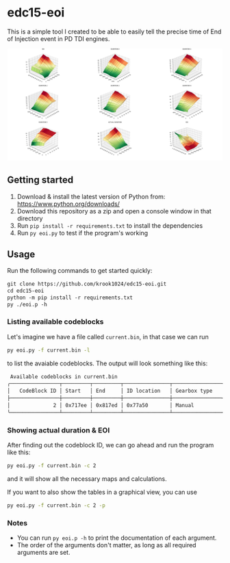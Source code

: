 # edc15-eoi

This is a simple tool I created to be able to easily tell the precise time of
End of Injection event in PD TDI engines.

![Screenshot of the application](./doc/screenshot.png)

## Getting started

1. Download & install the latest version of Python from:
   https://www.python.org/downloads/
2. Download this repository as a zip and open
   a console window in that directory
3. Run `pip install -r requirements.txt` to
   install the dependencies
4. Run `py eoi.py` to test if the program's working

## Usage

Run the following commands to get started quickly:

```
git clone https://github.com/krook1024/edc15-eoi.git
cd edc15-eoi
python -m pip install -r requirements.txt
py ./eoi.p -h
```

### Listing available codeblocks

Let's imagine we have a file called `current.bin`, in that case we can run
```sh
py eoi.py -f current.bin -l
```
to list the avaiable codeblocks. The output will look something like this:
```sh
 Available codeblocks in current.bin
╭────────────────┬─────────┬─────────┬───────────────┬────────────────╮
│   CodeBlock ID │ Start   │ End     │ ID location   │ Gearbox type   │
├────────────────┼─────────┼─────────┼───────────────┼────────────────┤
│              2 │ 0x717ee │ 0x817ed │ 0x77a50       │ Manual         │
╰────────────────┴─────────┴─────────┴───────────────┴────────────────╯
```

### Showing actual duration & EOI

After finding out the codeblock ID, we can go ahead and run the program like
this:
```sh
py eoi.py -f current.bin -c 2 
```
and it will show all the necessary maps and calculations. 

If you want to also show the tables in a graphical view, you can use
```sh
py eoi.py -f current.bin -c 2 -p
```

### Notes

- You can run `py eoi.p -h` to print the documentation of each argument.
- The order of the arguments don't matter, as long as all required arguments
  are set.